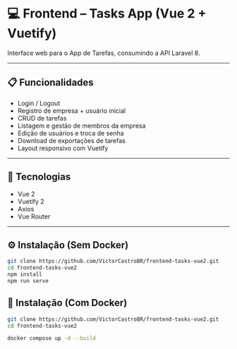 # 💻 Frontend – Tasks App (Vue 2 + Vuetify)

Interface web para o App de Tarefas, consumindo a API Laravel 8.

---

## 📋 Funcionalidades

- Login / Logout
- Registro de empresa + usuário inicial
- CRUD de tarefas
- Listagem e gestão de membros da empresa
- Edição de usuários e troca de senha
- Download de exportações de tarefas
- Layout responsivo com Vuetify

---

## 🚀 Tecnologias

- Vue 2  
- Vuetify 2  
- Axios  
- Vue Router  

---

## ⚙️ Instalação (Sem Docker)

```bash
git clone https://github.com/VictorCastroBR/frontend-tasks-vue2.git
cd frontend-tasks-vue2
npm install
npm run serve
```

## 🐋 Instalação (Com Docker)

```bash
git clone https://github.com/VictorCastroBR/frontend-tasks-vue2.git
cd frontend-tasks-vue2

docker compose up -d --build
```

